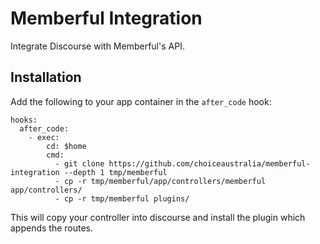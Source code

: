# Memberful Integration

Integrate Discourse with Memberful's API.

## Installation

Add the following to your app container in the `after_code` hook:

```
hooks:
  after_code:
    - exec:
        cd: $home
        cmd:
          - git clone https://github.com/choiceaustralia/memberful-integration --depth 1 tmp/memberful
          - cp -r tmp/memberful/app/controllers/memberful app/controllers/
          - cp -r tmp/memberful plugins/
```

This will copy your controller into discourse and install the plugin which appends the routes.
